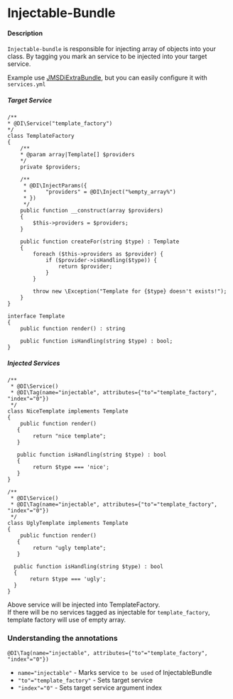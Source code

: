 # Injectable-Bundle

#### Description

`Injectable-bundle` is responsible for injecting array of objects into your class.
By tagging you mark an service to be injected into your target service.

Example use [JMSDiExtraBundle](https://github.com/schmittjoh/JMSDiExtraBundle), but you can
easily configure it with `services.yml`

##### Target Service


    /**
    * @DI\Service("template_factory")
    */
    class TemplateFactory
    {
        /**
        * @param array|Template[] $providers
        */
        private $providers;
    
        /**
         * @DI\InjectParams({
         *      "providers" = @DI\Inject("%empty_array%")
         * })
         */
        public function __construct(array $providers)
        {
            $this->providers = $providers;
        }
        
        public function createFor(string $type) : Template
        {
            foreach ($this->providers as $provider) {
                if ($provider->isHandling($type)) {
                    return $provider;
                }
            }
            
            throw new \Exception("Template for {$type} doesn't exists!");
        }
    }
    
    interface Template
    {
        public function render() : string
        
        public function isHandling(string $type) : bool;
    }
    
    
##### Injected Services
    
    /**
     * @DI\Service()
     * @DI\Tag(name="injectable", attributes={"to"="template_factory", "index"="0"})
     */
    class NiceTemplate implements Template
    {
        public function render()
       {
            return "nice template";
       }
       
       public function isHandling(string $type) : bool
       {
            return $type === 'nice';
       }
    }

    /**
     * @DI\Service()
     * @DI\Tag(name="injectable", attributes={"to"="template_factory", "index"="0"})
     */
    class UglyTemplate implements Template
    {
        public function render()
       {
            return "ugly template";
       }
       
      public function isHandling(string $type) : bool
      {
           return $type === 'ugly';
      }
    }
    
Above service will be injected into TemplateFactory.  
If there will be no services tagged as injectable for `template_factory`, template factory
will use of empty array.



### Understanding the annotations

    @DI\Tag(name="injectable", attributes={"to"="template_factory", "index"="0"})
    
* `name="injectable"` - Marks service `to be used` of InjectableBundle 
* `"to"="template_factory"` - Sets target service
* `"index"="0"` - Sets target service argument index 